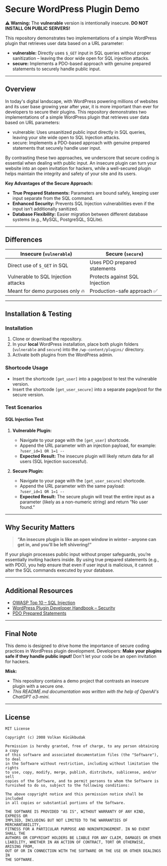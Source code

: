 # Secure WordPress Plugin Demo

**⚠️ Warning:** The **vulnerable** version is intentionally insecure. **DO NOT INSTALL ON PUBLIC SERVERS!**

This repository demonstrates two implementations of a simple WordPress plugin that retrieves user data based on a URL parameter:

- **vulnerable:** Directly uses `$_GET` input in SQL queries without proper sanitization – leaving the door wide open for SQL injection attacks.
- **secure:** Implements a PDO-based approach with genuine prepared statements to securely handle public input.

---

## Overview
In today's digital landscape, with WordPress powering millions of websites and its user base growing year after year, it is more important than ever for developers to secure their plugins. This repository demonstrates two implementations of a simple WordPress plugin that retrieves user data based on URL parameters:

- vulnerable: Uses unsanitized public input directly in SQL queries, leaving your site wide open to SQL Injection attacks.
- secure: Implements a PDO-based approach with genuine prepared statements that securely handle user input.

By contrasting these two approaches, we underscore that secure coding is essential when dealing with public input. An insecure plugin can turn your website into an open invitation for hackers, while a well-secured plugin helps maintain the integrity and safety of your site and its users.

**Key Advantages of the Secure Approach:**

- **True Prepared Statements:** Parameters are bound safely, keeping user input separate from the SQL command.
- **Enhanced Security:** Prevents SQL Injection vulnerabilities even if the input isn’t additionally sanitized.
- **Database Flexibility:** Easier migration between different database systems (e.g., MySQL, PostgreSQL, SQLite).

---

## Differences

| Insecure (`vulnerable`)                     | Secure (`secure`)                              |
|---------------------------------------------|------------------------------------------------|
| Direct use of `$_GET` in SQL                | Uses PDO prepared statements                   |
| Vulnerable to SQL Injection attacks         | Protects against SQL Injection                 |
| Meant for demo purposes only 🔥              | Production-safe approach ✅                    |

---

## Installation & Testing

### Installation

1. Clone or download the repository.
2. In your **local** WordPress installation, place both plugin folders (`vulnerable` and `secure`) into the `/wp-content/plugins/` directory.
3. Activate both plugins from the WordPress admin.

### Shortcode Usage

- Insert the shortcode `[get_user]` into a page/post to test the vulnerable version.
- Insert the shortcode `[get_user_secure]` into a separate page/post for the secure version.

### Test Scenarios

#### SQL Injection Test

1. **Vulnerable Plugin:**
   - Navigate to your page with the `[get_user]` shortcode.
   - Append the URL parameter with an injection payload, for example:  
     `?user_id=1 OR 1=1 --`
   - **Expected Result:** The insecure plugin will likely return data for all users (SQL Injection successful).

2. **Secure Plugin:**
   - Navigate to your page with the `[get_user_secure]` shortcode.
   - Append the URL parameter with the same payload:  
     `?user_id=1 OR 1=1 --`
   - **Expected Result:** The secure plugin will treat the entire input as a parameter (likely as a non-numeric string) and return “No user found.”

---

## Why Security Matters

> **“An insecure plugin is like an open window in winter – anyone can get in, and you’ll be left shivering!”**

If your plugin processes public input without proper safeguards, you’re essentially inviting hackers inside. By using true prepared statements (e.g., with PDO), you help ensure that even if user input is malicious, it cannot alter the SQL commands executed by your database.

---

## Additional Resources

- [OWASP Top 10 – SQL Injection](https://owasp.org/www-project-top-ten/)
- [WordPress Plugin Developer Handbook – Security](https://developer.wordpress.org/plugins/security/)
- [PDO Prepared Statements](https://www.php.net/manual/en/pdo.prepared-statements.php)

---

## Final Note

This demo is designed to drive home the importance of secure coding practices in WordPress plugin development. Developers: **Make your plugins safe if they handle public input!** Don't let your code be an open invitation for hackers.

**Misk:**
- This repository contains a demo project that contrasts an insecure plugin with a secure one.
- *This README.md documentation was written with the help of OpenAI's ChatGPT o3-mini.*

--- 


## License

```
MIT License

Copyright (c) 2008 Volkan Kücükbudak

Permission is hereby granted, free of charge, to any person obtaining a copy
of this software and associated documentation files (the "Software"), to deal
in the Software without restriction, including without limitation the rights
to use, copy, modify, merge, publish, distribute, sublicense, and/or sell
copies of the Software, and to permit persons to whom the Software is
furnished to do so, subject to the following conditions:

The above copyright notice and this permission notice shall be included
in all copies or substantial portions of the Software.

THE SOFTWARE IS PROVIDED "AS IS", WITHOUT WARRANTY OF ANY KIND, EXPRESS OR
IMPLIED, INCLUDING BUT NOT LIMITED TO THE WARRANTIES OF MERCHANTABILITY,
FITNESS FOR A PARTICULAR PURPOSE AND NONINFRINGEMENT. IN NO EVENT SHALL THE
AUTHORS OR COPYRIGHT HOLDERS BE LIABLE FOR ANY CLAIM, DAMAGES OR OTHER
LIABILITY, WHETHER IN AN ACTION OF CONTRACT, TORT OR OTHERWISE, ARISING FROM,
OUT OF OR IN CONNECTION WITH THE SOFTWARE OR THE USE OR OTHER DEALINGS IN
THE SOFTWARE.
```



